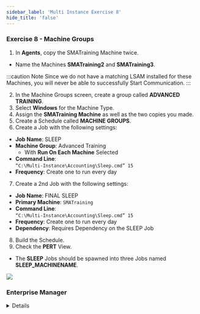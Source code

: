 ```yaml
---
sidebar_label: 'Multi Instance Exercise 8'
hide_title: 'false'
---
```


<head>
  <meta name="robots" content="noindex, nofollow" />
</head>

### Exercise 8 - Machine Groups

1.	In **Agents**, copy the SMATraining Machine twice. 
* Name the Machines **SMATraining2** and **SMATraining3**.  

:::caution Note
Since we do not have a matching LSAM installed for these Machines, you will never be able to successfully Start Communication.
:::

2.	In the Machine Groups screen, create a group called **ADVANCED TRAINING**.
3.	Select **Windows** for the Machine Type.
4.	Assign the **SMATraining Machine** as well as the two copies you made.
5.	Create a Schedule called **MACHINE GROUPS**.
6.	Create a Job with the following settings:
* **Job Name**: SLEEP
* **Machine Group**: Advanced Training
    * With **Run On Each Machine** Selected
* **Command Line**:  
```“C:\Multi-Instance\Accounting\Sleep.cmd” 15```
* **Frequency**: Create one to run every day
7.	Create a 2nd Job with the following settings:
* **Job Name**: FINAL SLEEP
* **Primary Machine**: ```SMATraining```
* **Command Line**:  
```“C:\Multi-Instance\Accounting\Sleep.cmd” 15```
* **Frequency**: Create one to run every day
* **Dependency**: Requires Dependency on the SLEEP Job
8.	Build the Schedule.
9.	Check the **PERT** View. 
* The **SLEEP** Jobs should be spawned into three Jobs named **SLEEP_MACHINENAME**.

![](../static/imgadvanced/Machine_Groups_Pert_Adv_SM.png)


### Enterprise Manager

<details>

1.	In **Machines**, copy the SMATraining Machine twice. 
* Name the Machines **SMATraining2** and **SMATraining3**.  

:::caution Note
Since we do not have a matching LSAM installed for these Machines, you will never be able to successfully Start Communication.
:::

2.	In the Machine Groups screen, create a group called **ADVANCED TRAINING**.
3.	Select **Windows** for the Machine Type.
4.	Assign the **SMATraining Machine** as well as the two copies you made.
5.	Create a Schedule called **MACHINE GROUPS**.
6.	Create a Job with the following settings:
* **Job Name**: SLEEP
* **Machine Group**: Advanced Training
    * With **Run On Each Machine** Selected
* **Command Line**:  
```“C:\Multi-Instance\Accounting\Sleep.cmd” 15```
* **Frequency**: Create one to run every day
7.	Create a 2nd Job with the following settings:
* **Job Name**: FINAL SLEEP
* **Primary Machine**: ```SMATraining```
* **Command Line**:  
```“C:\Multi-Instance\Accounting\Sleep.cmd” 15```
* **Frequency**: Create one to run every day
* **Dependency**: Requires Dependency on the SLEEP Job
8.	Build the Schedule.
9.	Check the **PERT** View. 
* The **SLEEP** Jobs should be spawned into three Jobs named **SLEEP_MACHINENAME**.

![](../static/imgadvanced/MachineSleep.png)

</details>